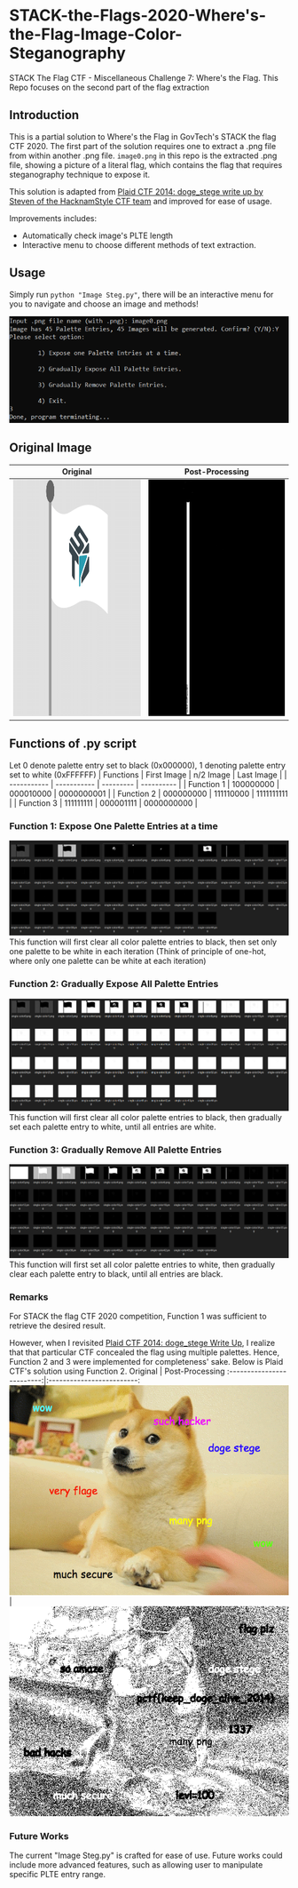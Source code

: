 # STACK-the-Flags-2020-Where's-the-Flag-Image-Color-Steganography
STACK The Flag CTF - Miscellaneous Challenge 7: Where's the Flag. This Repo focuses on the second part of the flag extraction


## Introduction
This is a partial solution to Where's the Flag in GovTech's STACK the flag CTF 2020. The first part of the solution requires one to extract a .png file from within another .png file. ```image0.png``` in this repo is the extracted .png file, showing a picture of a literal flag, which contains the flag that requires steganography technique to expose it. 

This solution is adapted from [Plaid CTF 2014: doge_stege write up by Steven of the HacknamStyle CTF team](https://github.com/ctfs/write-ups-2014/tree/master/plaid-ctf-2014/doge-stege) and improved for ease of usage.

Improvements includes:
- Automatically check image's PLTE length
- Interactive menu to choose different methods of text extraction.

## Usage
Simply run ```python "Image Steg.py"```, there will be an interactive menu for you to navigate and choose an image and methods!

![Interface](README_Attachments/interface.png)

## Original Image
Original      |  Post-Processing
:-------------------------:|:-------------------------:
<img src="image0.png" width="623" height="426"> |  <img src="README_Attachments/single-color9.png" width="623" height="426">

## Functions of .py script

Let 0 denote palette entry set to black (0x000000), 1 denoting palette entry set to white (0xFFFFFF)
| Functions   | First Image | n/2 Image | Last Image | 
| ----------- | ----------- | --------- | ---------- |
| Function 1  | 100000000   | 000010000 | 0000000001 | 
| Function 2  | 000000000   | 111110000 | 1111111111 |
| Function 3  | 111111111   | 000001111 | 0000000000 |


### Function 1: Expose One Palette Entries at a time
![Function 1](README_Attachments/one-hot.png)
This function will first clear all color palette entries to black, then set only one palette to be white in each iteration (Think of principle of one-hot, where only one palette can be white at each iteration)


### Function 2: Gradually Expose All Palette Entries
![Function 2](README_Attachments/fill-color.png)
This function will first clear all color palette entries to black, then gradually set each palette entry to white, until all entries are white. 


### Function 3: Gradually Remove All Palette Entries
![Method 3](README_Attachments/strip-color.png)
This function will first set all color palette entries to white, then gradually clear each palette entry to black, until all entries are black. 


### Remarks
For STACK the flag CTF 2020 competition, Function 1 was sufficient to retrieve the desired result. 

However, when I revisited [Plaid CTF 2014: doge_stege Write Up](https://github.com/ctfs/write-ups-2014/tree/master/plaid-ctf-2014/doge-stege), I realize that that particular CTF concealed the flag using multiple palettes. Hence, Function 2 and 3 were implemented for completeness' sake. Below is Plaid CTF's solution using Function 2. 
Original      |  Post-Processing
:-------------------------:|:-------------------------:
![Original doge](doge_stege.png)  |  ![doge flag found!](README_Attachments/single-color124.png)
 
 

### Future Works
The current "Image Steg.py" is crafted for ease of use. Future works could include more advanced features, such as allowing user to manipulate specific PLTE entry range. 

